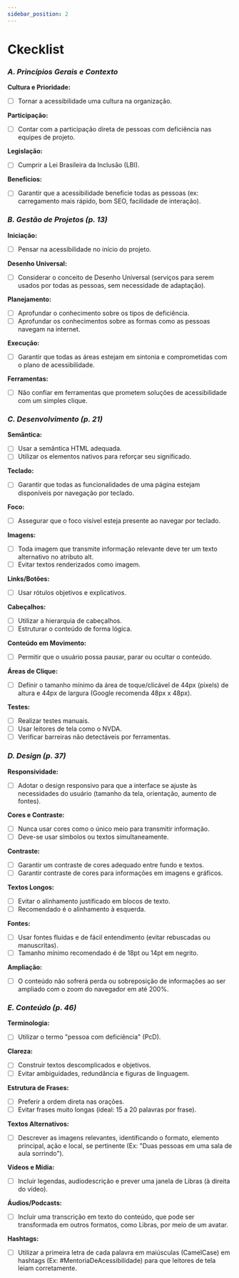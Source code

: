 ```yaml
---
sidebar_position: 2
---
```


# Ckecklist

### *A. Princípios Gerais e Contexto*

**Cultura e Prioridade:**
- [ ] Tornar a acessibilidade uma cultura na organização.

**Participação:** 
- [ ] Contar com a participação direta de pessoas com deficiência nas equipes de projeto.

**Legislação:**
- [ ] Cumprir a Lei Brasileira da Inclusão (LBI). 

**Benefícios:**
- [ ] Garantir que a acessibilidade beneficie todas as pessoas (ex: carregamento mais rápido, bom SEO, facilidade de interação).

### *B. Gestão de Projetos (p. 13)*

**Iniciação:** 
- [ ] Pensar na acessibilidade no início do projeto.

**Desenho Universal:** 
- [ ] Considerar o conceito de Desenho Universal (serviços para serem usados por todas as pessoas, sem necessidade de adaptação).

**Planejamento:** 
- [ ] Aprofundar o conhecimento sobre os tipos de deficiência.
- [ ] Aprofundar os conhecimentos sobre as formas como as pessoas navegam na internet.

**Execução:** 
- [ ] Garantir que todas as áreas estejam em sintonia e comprometidas com o plano de acessibilidade.

**Ferramentas:** 
- [ ] Não confiar em ferramentas que prometem soluções de acessibilidade com um simples clique.

### *C. Desenvolvimento (p. 21)*

**Semântica:**
- [ ] Usar a semântica HTML adequada.
- [ ] Utilizar os elementos nativos para reforçar seu significado.

**Teclado:**
- [ ] Garantir que todas as funcionalidades de uma página estejam disponíveis por navegação por teclado.

**Foco:** 
- [ ] Assegurar que o foco visível esteja presente ao navegar por teclado.

**Imagens:** 
- [ ] Toda imagem que transmite informação relevante deve ter um texto alternativo no atributo alt.
- [ ] Evitar textos renderizados como imagem.

**Links/Botões:** 
- [ ] Usar rótulos objetivos e explicativos. 

**Cabeçalhos:**
- [ ] Utilizar a hierarquia de cabeçalhos.
- [ ] Estruturar o conteúdo de forma lógica.

**Conteúdo em Movimento:** 
- [ ] Permitir que o usuário possa pausar, parar ou ocultar o conteúdo.

**Áreas de Clique:** 
- [ ] Definir o tamanho mínimo da área de toque/clicável de 44px (pixels) de altura e 44px de largura (Google recomenda 48px x 48px).

**Testes:** 
- [ ] Realizar testes manuais.
- [ ] Usar leitores de tela como o NVDA.
- [ ] Verificar barreiras não detectáveis por ferramentas.

### *D. Design (p. 37)*

**Responsividade:** 
- [ ] Adotar o design responsivo para que a interface se ajuste às necessidades do usuário (tamanho da tela, orientação, aumento de fontes).

**Cores e Contraste:** 
- [ ] Nunca usar cores como o único meio para transmitir informação. 
- [ ] Deve-se usar símbolos ou textos simultaneamente.

**Contraste:** 
- [ ] Garantir um contraste de cores adequado entre fundo e textos.
- [ ] Garantir contraste de cores para informações em imagens e gráficos.

**Textos Longos:**
- [ ] Evitar o alinhamento justificado em blocos de texto. 
- [ ] Recomendado é o alinhamento à esquerda.

**Fontes:**
- [ ] Usar fontes fluidas e de fácil entendimento (evitar rebuscadas ou manuscritas). 
- [ ] Tamanho mínimo recomendado é de 18pt ou 14pt em negrito.

**Ampliação:** 
- [ ] O conteúdo não sofrerá perda ou sobreposição de informações ao ser ampliado com o zoom do navegador em até 200%.

### *E. Conteúdo (p. 46)*

**Terminologia:** 
- [ ] Utilizar o termo "pessoa com deficiência" (PcD).

**Clareza:** 
- [ ] Construir textos descomplicados e objetivos.
- [ ] Evitar ambiguidades, redundância e figuras de linguagem.

**Estrutura de Frases:** 
- [ ] Preferir a ordem direta nas orações.
- [ ] Evitar frases muito longas (ideal: 15 a 20 palavras por frase).

**Textos Alternativos:** 
- [ ] Descrever as imagens relevantes, identificando o formato, elemento principal, ação e local, se pertinente (Ex: "Duas pessoas em uma sala de aula sorrindo").

**Vídeos e Mídia:** 
- [ ] Incluir legendas, audiodescrição e prever uma janela de Libras (à direita do vídeo).

**Áudios/Podcasts:** 
- [ ] Incluir uma transcrição em texto do conteúdo, que pode ser transformada em outros formatos, como Libras, por meio de um avatar.

**Hashtags:** 
- [ ] Utilizar a primeira letra de cada palavra em maiúsculas (CamelCase) em hashtags (Ex: #MentoriaDeAcessibilidade) para que leitores de tela leiam corretamente.
